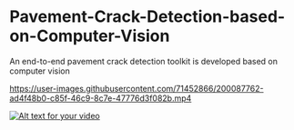 # Pavement-Crack-Detection-based-on-Computer-Vision
An end-to-end pavement crack detection toolkit is developed based on computer vision

[//]: # (This may be the most platform independent comment)
<!---
your comment goes here
and here
-->
https://user-images.githubusercontent.com/71452866/200087762-ad4f48b0-c85f-46c9-8c7e-47776d3f082b.mp4

[![Alt text for your video](doc/gifName.gif)](video.mp4)



